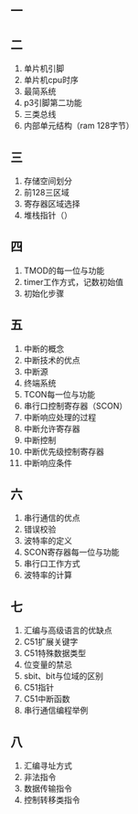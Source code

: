 ## 一

## 二
1. 单片机引脚
2. 单片机cpu时序
3. 最简系统
4. p3引脚第二功能
5. 三类总线
6. 内部单元结构（ram 128字节）

## 三
1. 存储空间划分
2. 前128三区域
3. 寄存器区域选择
4. 堆栈指针（）

## 四
1. TMOD的每一位与功能
2. timer工作方式，记数初始值
3. 初始化步骤

## 五
1. 中断的概念
2. 中断技术的优点
3. 中断源
4. 终端系统
5. TCON每一位与功能
6. 串行口控制寄存器（SCON）
7. 中断响应处理的过程
8. 中断允许寄存器
9. 中断控制
10. 中断优先级控制寄存器
11. 中断响应条件

## 六
1. 串行通信的优点
2. 错误校验
3. 波特率的定义
4. SCON寄存器每一位与功能
5. 串行口工作方式
6. 波特率的计算

## 七
1. 汇编与高级语言的优缺点
2. C51扩展关键字
3. C51特殊数据类型
4. 位变量的禁忌
5. sbit、bit与位域的区别
6. C51指针
7. C51中断函数
8. 串行通信编程举例

## 八
1. 汇编寻址方式
2. 非法指令
3. 数据传输指令
4. 控制转移类指令
